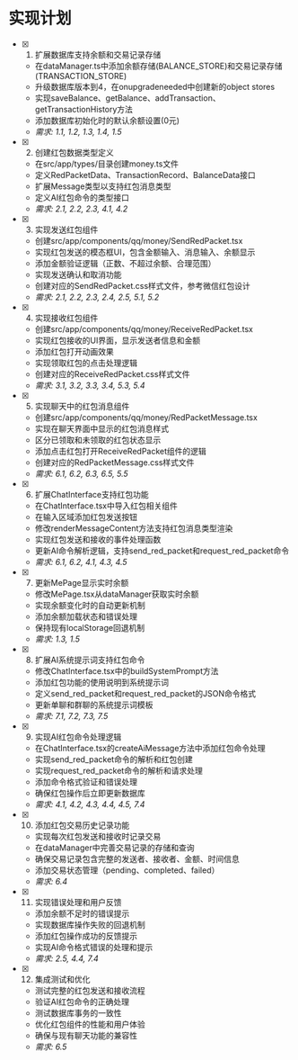 # 实现计划

- [x] 1. 扩展数据库支持余额和交易记录存储


  - 在dataManager.ts中添加余额存储(BALANCE_STORE)和交易记录存储(TRANSACTION_STORE)
  - 升级数据库版本到4，在onupgradeneeded中创建新的object stores
  - 实现saveBalance、getBalance、addTransaction、getTransactionHistory方法
  - 添加数据库初始化时的默认余额设置(0元)
  - _需求: 1.1, 1.2, 1.3, 1.4, 1.5_

- [x] 2. 创建红包数据类型定义


  - 在src/app/types/目录创建money.ts文件
  - 定义RedPacketData、TransactionRecord、BalanceData接口
  - 扩展Message类型以支持红包消息类型
  - 定义AI红包命令的类型接口
  - _需求: 2.1, 2.2, 2.3, 4.1, 4.2_

- [x] 3. 实现发送红包组件


  - 创建src/app/components/qq/money/SendRedPacket.tsx
  - 实现红包发送的模态框UI，包含金额输入、消息输入、余额显示
  - 添加金额验证逻辑（正数、不超过余额、合理范围）
  - 实现发送确认和取消功能
  - 创建对应的SendRedPacket.css样式文件，参考微信红包设计
  - _需求: 2.1, 2.2, 2.3, 2.4, 2.5, 5.1, 5.2_

- [x] 4. 实现接收红包组件


  - 创建src/app/components/qq/money/ReceiveRedPacket.tsx
  - 实现红包接收的UI界面，显示发送者信息和金额
  - 添加红包打开动画效果
  - 实现领取红包的点击处理逻辑
  - 创建对应的ReceiveRedPacket.css样式文件
  - _需求: 3.1, 3.2, 3.3, 3.4, 5.3, 5.4_

- [x] 5. 实现聊天中的红包消息组件


  - 创建src/app/components/qq/money/RedPacketMessage.tsx
  - 实现在聊天界面中显示的红包消息样式
  - 区分已领取和未领取的红包状态显示
  - 添加点击红包打开ReceiveRedPacket组件的逻辑
  - 创建对应的RedPacketMessage.css样式文件
  - _需求: 6.1, 6.2, 6.3, 6.5, 5.5_

- [x] 6. 扩展ChatInterface支持红包功能


  - 在ChatInterface.tsx中导入红包相关组件
  - 在输入区域添加红包发送按钮
  - 修改renderMessageContent方法支持红包消息类型渲染
  - 实现红包发送和接收的事件处理函数
  - 更新AI命令解析逻辑，支持send_red_packet和request_red_packet命令
  - _需求: 6.1, 6.2, 4.1, 4.3, 4.5_

- [x] 7. 更新MePage显示实时余额


  - 修改MePage.tsx从dataManager获取实时余额
  - 实现余额变化时的自动更新机制
  - 添加余额加载状态和错误处理
  - 保持现有localStorage回退机制
  - _需求: 1.3, 1.5_

- [x] 8. 扩展AI系统提示词支持红包命令


  - 修改ChatInterface.tsx中的buildSystemPrompt方法
  - 添加红包功能的使用说明到系统提示词
  - 定义send_red_packet和request_red_packet的JSON命令格式
  - 更新单聊和群聊的系统提示词模板
  - _需求: 7.1, 7.2, 7.3, 7.5_

- [x] 9. 实现AI红包命令处理逻辑

  - 在ChatInterface.tsx的createAiMessage方法中添加红包命令处理
  - 实现send_red_packet命令的解析和红包创建
  - 实现request_red_packet命令的解析和请求处理
  - 添加命令格式验证和错误处理
  - 确保红包操作后立即更新数据库
  - _需求: 4.1, 4.2, 4.3, 4.4, 4.5, 7.4_

- [x] 10. 添加红包交易历史记录功能

  - 实现每次红包发送和接收时记录交易
  - 在dataManager中完善交易记录的存储和查询
  - 确保交易记录包含完整的发送者、接收者、金额、时间信息
  - 添加交易状态管理（pending、completed、failed）
  - _需求: 6.4_

- [x] 11. 实现错误处理和用户反馈

  - 添加余额不足时的错误提示
  - 实现数据库操作失败的回退机制
  - 添加红包操作成功的反馈提示
  - 实现AI命令格式错误的处理和提示
  - _需求: 2.5, 4.4, 7.4_

- [x] 12. 集成测试和优化



  - 测试完整的红包发送和接收流程
  - 验证AI红包命令的正确处理
  - 测试数据库事务的一致性
  - 优化红包组件的性能和用户体验
  - 确保与现有聊天功能的兼容性
  - _需求: 6.5_